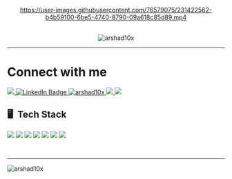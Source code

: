   <div align="center">
  
  https://user-images.githubusercontent.com/76579075/231422562-b4b59100-6be5-4740-8790-09a618c85d89.mp4

  
<br>
  <img src="https://komarev.com/ghpvc/?username=arshad10&x&style=for-the-badge&color=brightgreen" alt="arshad10x" /> 
<hr>
  
</div>
<div align="left">
  
  <h1>Connect with me </h1>
  
  <span>
  <a href="[https://linkedin.com/in/arshadahmed10x](https://arshadahmed.vercel.app/)">
      <img src="https://img.shields.io/badge/portfolio-E6007A?style=for-the-badge&logo=polkadot&logoColor=white">

  </a>
  </span>
  
  <span>
  <a href="https://linkedin.com/in/arshadahmed10x">
    <img src="https://img.shields.io/badge/LinkedIn-0077B5?style=for-the-badge&logo=linkedin&logoColor=white" alt="LinkedIn Badge"/>
  </a>
  </span>
  
   <span>
     <a href="arshadahmed10x@gmail.com">
<img src="https://img.shields.io/badge/Gmail-D14836?style=for-the-badge&logo=gmail&logoColor=white" alt="arshad10x" /> 
     </a>
</span>
  
  
  <span>
  <a href="https://medium.com/@ahmed.a0611">
        <img src="https://img.shields.io/badge/Medium-12100E?style=for-the-badge&logo=medium&logoColor=white">
  </a>
  </span>
  
  <span>
  <a href="https://join.slack.com/t/developers-iji6344/shared_invite/zt-1t2iymhtg-xDfBeuCXXPSHRUQg1UwWHg">
       <img src="https://img.shields.io/badge/Slack-4A154B?style=for-the-badge&logo=slack&logoColor=white" />
  </a>
  </span>
  
 </div>


## 🖥️ &nbsp;Tech Stack

<div align="left">
<p>

<span>
<img src="https://img.shields.io/badge/HTML5-E34F26?style=for-the-badge&logo=html5&logoColor=white" />
</span>

<span>
<img src="https://img.shields.io/badge/CSS3-1572B6?style=for-the-badge&logo=css3&logoColor=white" />
</span>

<span>
<img src="https://img.shields.io/badge/JavaScript-F7DF1E?style=for-the-badge&logo=javascript&logoColor=black" />
</span>

<span>
<img src="https://img.shields.io/badge/React-20232A?style=for-the-badge&logo=react&logoColor=61DAFB" />
</span>

<span>
<img src="https://img.shields.io/badge/Sass-CC6699?style=for-the-badge&logo=sass&logoColor=white" />
</span>

<span>
<img src="https://img.shields.io/badge/Bootstrap-563D7C?style=for-the-badge&logo=bootstrap&logoColor=white" />
</span>

<span>
<img src="https://img.shields.io/badge/jQuery-0769AD?style=for-the-badge&logo=jquery&logoColor=white" />
</span>


</p>

</div> <br><hr>

  <p><img align="left" src="https://github-readme-streak-stats.herokuapp.com/?user=arshad10x&theme=highcontrast" alt="arshad10x" /></p>
  

